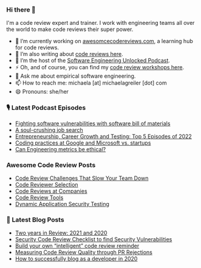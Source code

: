 ### Hi there 👋

I'm a code review expert and trainer. I work with engineering teams all over the world to make code reviews their super power.

* 🔭 I’m currently working on [awesomcecodereviews.com](https://www.awesomecodereviews.com/ "Bring me to awesomecodereviews"), a learning hub for code reviews.
* 🌱 I’m also writing about [code reviews here](https://www.michaelagreiler.com/all-posts/ "Let's read about code reviews").
* 👯 I’m the host of the [Software Engineering Unlocked Podcast](https://www.software-engineering-unlocked.com/ "Let's listen to the podcast").
* ⚡ Oh, and of course, you can find my [code review workshops here](https://www.michaelagreiler.com/workshops/ "Bring me to the code review workshop site").
* 💬 Ask me about empirical software engineering.
* 📫 How to reach me: michaela [at] michaelagreiler [dot] com 
* 😄 Pronouns: she/her


<!--
**mgreiler/mgreiler** is a ✨ _special_ ✨ repository because its `README.md` (this file) appears on your GitHub profile.

Here are some ideas to get you started:

- 🔭 I’m currently working on ...
- 🌱 I’m currently learning ...
- 👯 I’m looking to collaborate on ...
- 🤔 I’m looking for help with ...
- 💬 Ask me about ...
- 📫 How to reach me: ...
- 😄 Pronouns: ...
- ⚡ Fun fact: ...
-->


### 🎙️ Latest Podcast Episodes
<!-- PODCAST-POST-LIST:START -->
- [Fighting software vulnerabilities with software bill of materials](https://www.software-engineering-unlocked.com/software-bill-of-material)
- [A soul-crushing job search](https://www.software-engineering-unlocked.com/mastering-difficult-job-search)
- [Entrepreneurship, Career Growth and Testing: Top 5 Episodes of 2022](https://www.software-engineering-unlocked.com/top5-2022)
- [Coding practices at Google and Microsoft vs. startups](https://www.software-engineering-unlocked.com/coding-practices-maang)
- [Can Engineering metrics be ethical?](https://www.software-engineering-unlocked.com/engineering-metrics)
<!-- PODCAST-POST-LIST:END -->

### Awesome Code Review Posts
<!-- AWESOMECODEREVIEW-LIST:START -->
- [Code Review Challenges That Slow Your Team Down](https://awesomecodereviews.com/fundamentals/challenges/)
- [Code Reviewer Selection](https://awesomecodereviews.com/best-practices/code-reviewer-selection/)
- [Code Reviews at Companies](https://awesomecodereviews.com/companies/)
- [Code Review Tools](https://awesomecodereviews.com/tools/)
- [Dynamic Application Security Testing](https://awesomecodereviews.com/security/dynamic-application-security-testing/)
<!-- AWESOMECODEREVIEW-LIST:END -->

### 📩 Latest Blog Posts
<!-- BLOG-POST-LIST:START -->
- [Two years in Review: 2021 and 2020](https://www.michaelagreiler.com/two-years-in-review-2021/?utm_source=rss&utm_medium=rss&utm_campaign=two-years-in-review-2021)
- [Security Code Review Checklist to find Security Vulnerabilities](https://www.michaelagreiler.com/security-code-review-checklist/?utm_source=rss&utm_medium=rss&utm_campaign=security-code-review-checklist)
- [Build your own “intelligent” code review reminder](https://www.michaelagreiler.com/code-review-reminder/?utm_source=rss&utm_medium=rss&utm_campaign=code-review-reminder)
- [Measuring Code Review Quality through PR Rejections](https://www.michaelagreiler.com/rejections-as-code-review-quality-metric/?utm_source=rss&utm_medium=rss&utm_campaign=rejections-as-code-review-quality-metric)
- [How to successfully blog as a developer in 2020](https://www.michaelagreiler.com/successfully-developer-blog/?utm_source=rss&utm_medium=rss&utm_campaign=successfully-developer-blog)
<!-- BLOG-POST-LIST:END -->

